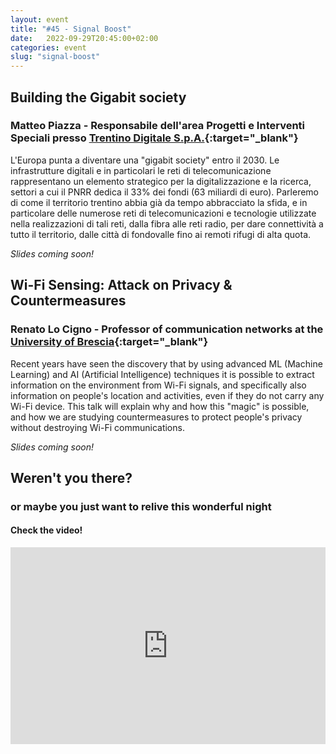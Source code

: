 ```yaml
---
layout: event
title: "#45 - Signal Boost"
date:   2022-09-29T20:45:00+02:00
categories: event
slug: "signal-boost"
---
```


## Building the Gigabit society

### Matteo Piazza - Responsabile dell'area Progetti e Interventi Speciali presso [Trentino Digitale S.p.A.](https://www.trentinodigitale.it/){:target="_blank"}

L'Europa punta a diventare una "gigabit society" entro il 2030. Le infrastrutture digitali e in particolari le reti di telecomunicazione rappresentano un elemento strategico per la digitalizzazione e la ricerca, settori a cui il PNRR dedica il 33% dei fondi (63 miliardi di euro). Parleremo di come il territorio trentino abbia già da tempo abbracciato la sfida, e in particolare delle numerose reti di telecomunicazioni e tecnologie utilizzate nella realizzazioni di tali reti, dalla fibra alle reti radio, per dare connettività a tutto il territorio, dalle città di fondovalle fino ai remoti rifugi di alta quota.

_Slides coming soon!_
<!--
<iframe src="//www.slideshare.net/slideshow/embed_code/key/BOqhxGvbNR9OuZ" width="595" height="485" frameborder="0" marginwidth="0" marginheight="0" scrolling="no" allowfullscreen> </iframe>
-->

## Wi-Fi Sensing: Attack on Privacy & Countermeasures

### Renato Lo Cigno - Professor of communication networks at the [University of Brescia](https://www.unibs.it/){:target="_blank"}

Recent years have seen the discovery that by using advanced ML (Machine Learning) and AI (Artificial Intelligence) techniques it is possible to extract information on the environment from Wi-Fi signals, and specifically also information on people's location and activities, even if they do not carry any Wi-Fi device. This talk will explain why and how this "magic" is possible, and how we are studying countermeasures to protect people's privacy without destroying Wi-Fi communications.

_Slides coming soon!_
<!--
<iframe src="//www.slideshare.net/slideshow/embed_code/key/mlIQgx4dleWRO0" width="595" height="485" frameborder="0" marginwidth="0" marginheight="0" scrolling="no" allowfullscreen> </iframe>
-->

## Weren't you there?

### or maybe you just want to relive this wonderful night

<section class="fb-links">

#### Check the video!

<iframe width="100%" height="315" src="https://www.youtube.com/embed/6BQGClCMlcc" frameborder="0" allow="accelerometer; autoplay; clipboard-write; encrypted-media; gyroscope; picture-in-picture" allowfullscreen></iframe>

<!--
#### and take a look at the <a id="fb_photo_album" class="btn-facebook" target="_blank" href="//bit.ly/ST44-p">pictures &#128247;</a>
-->


</section>
